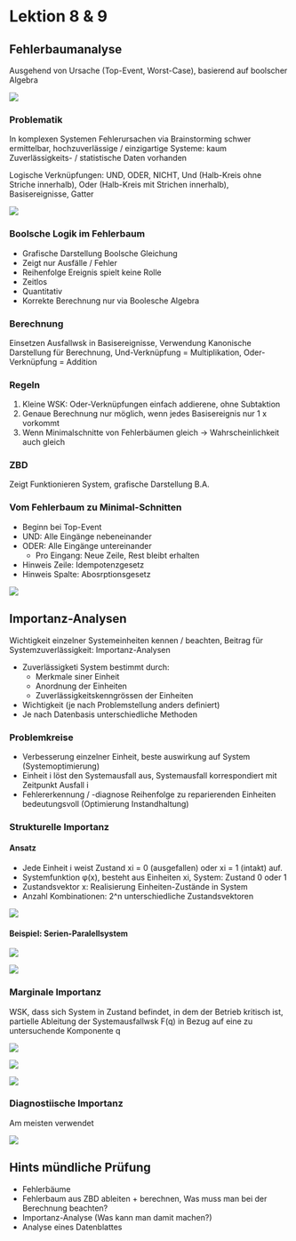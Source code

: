 # Lektion 8 & 9
## Fehlerbaumanalyse
Ausgehend von Ursache (Top-Event, Worst-Case), basierend auf boolscher Algebra

![](./Grafiken/06_Fehlerbaum_Bsp.jpg)

### Problematik
In komplexen Systemen Fehlerursachen via Brainstorming schwer ermittelbar, hochzuverlässige / einzigartige Systeme: kaum Zuverlässigkeits- / statistische Daten vorhanden

Logische Verknüpfungen: UND, ODER, NICHT, Und (Halb-Kreis ohne Striche innerhalb), Oder (Halb-Kreis mit Strichen innerhalb), Basisereignisse, Gatter

![](./Grafiken/06_Fehlerbaum_Symbole.jpg)

### Boolsche Logik im Fehlerbaum
  - Grafische Darstellung Boolsche Gleichung
  - Zeigt nur Ausfälle / Fehler
  - Reihenfolge Ereignis spielt keine Rolle
  - Zeitlos
  - Quantitativ
  - Korrekte Berechnung nur via Boolesche Algebra

### Berechnung
Einsetzen Ausfallwsk in Basisereignisse, Verwendung Kanonische Darstellung für Berechnung, Und-Verknüpfung = Multiplikation, Oder-Verknüpfung = Addition

### Regeln
  1.  Kleine WSK: Oder-Verknüpfungen einfach addierene, ohne Subtaktion
  2.  Genaue Berechnung nur möglich, wenn jedes Basisereignis nur 1 x vorkommt
  3. Wenn Minimalschnitte von Fehlerbäumen gleich -> Wahrscheinlichkeit auch gleich

### ZBD
Zeigt Funktionieren System, grafische Darstellung B.A.

### Vom Fehlerbaum zu Minimal-Schnitten
  - Beginn bei Top-Event
  - UND: Alle Eingänge nebeneinander
  - ODER: Alle Eingänge untereinander
    - Pro Eingang: Neue Zeile, Rest bleibt erhalten
  - Hinweis Zeile: Idempotenzgesetz
  - Hinweis Spalte: Abosrptionsgesetz

![](./Grafiken/06_Fehlerbaum_Minimalschnitt.jpg)

## Importanz-Analysen
Wichtigkeit einzelner Systemeinheiten kennen / beachten, Beitrag für Systemzuverlässigkeit: Importanz-Analysen
  - Zuverlässigketi System bestimmt durch:
    - Merkmale siner Einheit
    - Anordnung der Einheiten
    - Zuverlässigkeitskenngrössen der Einheiten
  - Wichtigkeit (je nach Problemstellung anders definiert)
  - Je nach Datenbasis unterschiedliche Methoden

### Problemkreise
  - Verbesserung einzelner Einheit, beste auswirkung auf System (Systemoptimierung)
  - Einheit i löst den Systemausfall aus, Systemausfall korrespondiert mit Zeitpunkt Ausfall i
  - Fehlererkennung / -diagnose Reihenfolge zu reparierenden Einheiten bedeutungsvoll (Optimierung Instandhaltung)

### Strukturelle Importanz
#### Ansatz
  - Jede Einheit i weist Zustand xi = 0 (ausgefallen) oder xi = 1 (intakt) auf.
  - Systemfunktion φ(x), besteht aus Einheiten xi, System: Zustand 0 oder 1
  - Zustandsvektor x: Realisierung Einheiten-Zustände in System
  - Anzahl Kombinationen: 2^n unterschiedliche Zustandsvektoren

![](./Grafiken/07_ImportanzAnalyse_Ansatz.jpg)

#### Beispiel: Serien-Paralellsystem
![](./Grafiken/07_ImportanzAnalyse_AnsatzBeispiel.jpg)

![](./Grafiken/07_ImportanzAnalyse_AnsatzBeispiel2.jpg)

### Marginale Importanz
WSK, dass sich System in Zustand befindet, in dem der Betrieb kritisch ist, partielle Ableitung der Systemausfallwsk F(q) in Bezug auf eine zu untersuchende Komponente q

![](./Grafiken/07_ImportanzAnalyse_MarginaleImportanz1jpg.jpg)

![](./Grafiken/07_ImportanzAnalyse_MarginaleImportanz2.jpg)

![](./Grafiken/07_ImportanzAnalyse_MarginaleImportanz3.jpg)

### Diagnostiische Importanz
Am meisten verwendet

![](./Grafiken/07_ImportanzAnalyse_DiagnostischeImportanz.jpg)



## Hints mündliche Prüfung
  - Fehlerbäume
  - Fehlerbaum aus ZBD ableiten + berechnen, Was muss man bei der Berechnung beachten?
  - Importanz-Analyse (Was kann man damit machen?)
  - Analyse eines Datenblattes
